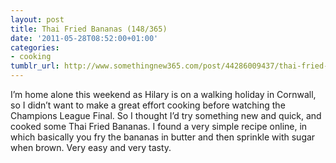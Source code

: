 ```yaml
---
layout: post
title: Thai Fried Bananas (148/365)
date: '2011-05-28T08:52:00+01:00'
categories:
- cooking
tumblr_url: http://www.somethingnew365.com/post/44286009437/thai-fried-bananas-148365
---
```

I’m home alone this weekend as Hilary is on a walking holiday in Cornwall, so I didn’t want to make a great effort cooking before watching the Champions League Final. So I thought I’d try something new and quick, and cooked some Thai Fried Bananas.
I found a very simple recipe online, in which basically you fry the bananas in butter and then sprinkle with sugar when brown. Very easy and very tasty.
